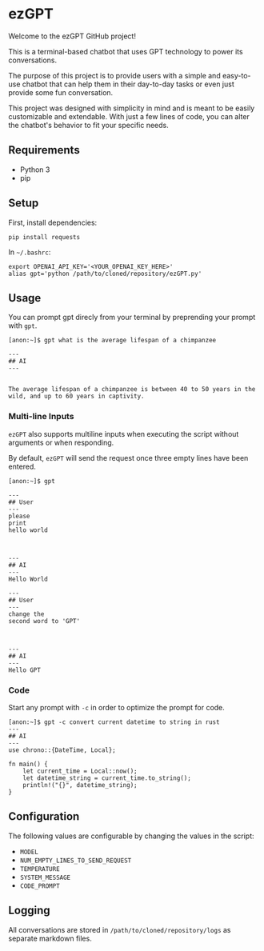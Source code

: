 # ezGPT
Welcome to the ezGPT GitHub project!

This is a terminal-based chatbot that uses GPT technology to power its conversations.

The purpose of this project is to provide users with a simple and easy-to-use chatbot that can help them in their day-to-day tasks or even just provide some fun conversation.

This project was designed with simplicity in mind and is meant to be easily customizable and extendable. With just a few lines of code, you can alter the chatbot's behavior to fit your specific needs.

## Requirements

- Python 3
- pip

## Setup

First, install dependencies:

```commandline
pip install requests
```

In `~/.bashrc`:

```
export OPENAI_API_KEY='<YOUR_OPENAI_KEY_HERE>'
alias gpt='python /path/to/cloned/repository/ezGPT.py'
```

## Usage

You can prompt gpt direcly from your terminal by preprending your prompt with `gpt`.

```
[anon:~]$ gpt what is the average lifespan of a chimpanzee

---
## AI
---


The average lifespan of a chimpanzee is between 40 to 50 years in the wild, and up to 60 years in captivity.
```

### Multi-line Inputs

`ezGPT` also supports multiline inputs when executing the script without arguments or when responding.

By default, `ezGPT` will send the request once three empty lines have been entered.

```
[anon:~]$ gpt

---
## User
---
please
print
hello world



---
## AI
---
Hello World

---
## User
---
change the
second word to 'GPT'



---
## AI
---
Hello GPT
```

### Code 

Start any prompt with `-c` in order to optimize the prompt for code.

```commandline
[anon:~]$ gpt -c convert current datetime to string in rust
---
## AI
---
use chrono::{DateTime, Local};

fn main() {
    let current_time = Local::now();
    let datetime_string = current_time.to_string();
    println!("{}", datetime_string);
}
```

## Configuration

The following values are configurable by changing the values in the script:
- `MODEL`
- `NUM_EMPTY_LINES_TO_SEND_REQUEST`
- `TEMPERATURE`
- `SYSTEM_MESSAGE`
- `CODE_PROMPT`

## Logging

All conversations are stored in `/path/to/cloned/repository/logs` as separate markdown files.